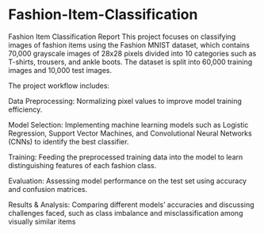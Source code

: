 # Fashion-Item-Classification
Fashion Item Classification Report
This project focuses on classifying images of fashion items using the Fashion MNIST dataset, which contains 70,000 grayscale images of 28x28 pixels divided into 10 categories such as T-shirts, trousers, and ankle boots. The dataset is split into 60,000 training images and 10,000 test images.

The project workflow includes:

Data Preprocessing: Normalizing pixel values to improve model training efficiency.

Model Selection: Implementing machine learning models such as Logistic Regression, Support Vector Machines, and Convolutional Neural Networks (CNNs) to identify the best classifier.

Training: Feeding the preprocessed training data into the model to learn distinguishing features of each fashion class.

Evaluation: Assessing model performance on the test set using accuracy and confusion matrices.

Results & Analysis: Comparing different models’ accuracies and discussing challenges faced, such as class imbalance and misclassification among visually similar items
